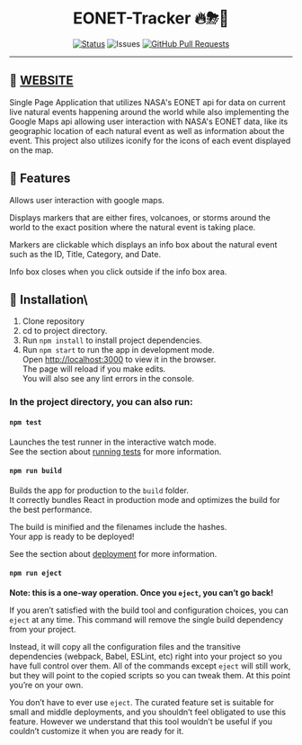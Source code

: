<h1 align="center">EONET-Tracker 🔥⛈🌋</h1>

<div align="center">

[![Status](https://img.shields.io/badge/status-active-success.svg)]()
![Issues](https://img.shields.io/github/issues/anthony-magana/EONET-Tracker)
[![GitHub Pull Requests](https://img.shields.io/github/issues-pr/anthony-magana/EONET-Tracker.svg)](https://github.com/anthony-magana/EONET-Tracker/pulls)

</div>

---

## 🏁 [WEBSITE](https://eonet-tracker.netlify.app/)

Single Page Application that utilizes NASA's EONET api for data on current live natural events happening around the world while also implementing the Google Maps api allowing user interaction with NASA's EONET data, like its geographic location of each natural event as well as information about the event. This project also utilizes iconify for the icons of each event displayed on the map.

## 🎈 Features

Allows user interaction with google maps.

Displays markers that are either fires, volcanoes, or storms around the world to the exact position where the natural event is taking place.

Markers are clickable which displays an info box about the natural event such as the ID, Title, Category, and Date.

Info box closes when you click outside if the info box area.

## 🔨 Installation\

1. Clone repository
2. cd to project directory.
3. Run `npm install` to install project dependencies.
4. Run `npm start` to run the app in development mode.\
   Open [http://localhost:3000](http://localhost:3000) to view it in the browser.\
   The page will reload if you make edits.\
   You will also see any lint errors in the console.

### In the project directory, you can also run:

#### `npm test`

Launches the test runner in the interactive watch mode.\
See the section about [running tests](https://facebook.github.io/create-react-app/docs/running-tests) for more information.

#### `npm run build`

Builds the app for production to the `build` folder.\
It correctly bundles React in production mode and optimizes the build for the best performance.

The build is minified and the filenames include the hashes.\
Your app is ready to be deployed!

See the section about [deployment](https://facebook.github.io/create-react-app/docs/deployment) for more information.

#### `npm run eject`

**Note: this is a one-way operation. Once you `eject`, you can’t go back!**

If you aren’t satisfied with the build tool and configuration choices, you can `eject` at any time. This command will remove the single build dependency from your project.

Instead, it will copy all the configuration files and the transitive dependencies (webpack, Babel, ESLint, etc) right into your project so you have full control over them. All of the commands except `eject` will still work, but they will point to the copied scripts so you can tweak them. At this point you’re on your own.

You don’t have to ever use `eject`. The curated feature set is suitable for small and middle deployments, and you shouldn’t feel obligated to use this feature. However we understand that this tool wouldn’t be useful if you couldn’t customize it when you are ready for it.
